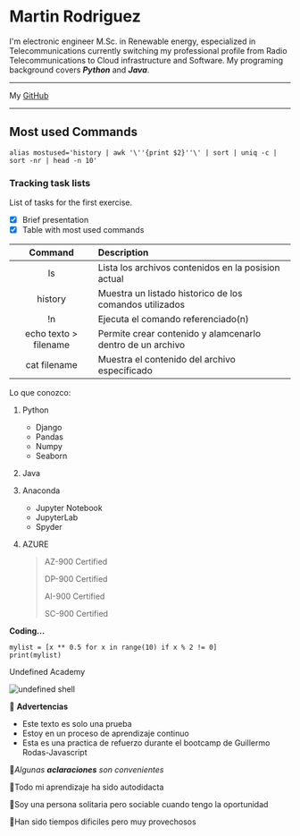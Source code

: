 # Martin Rodriguez

I'm electronic engineer M.Sc. in Renewable energy, especialized in Telecommunications currently switching my professional profile from Radio Telecommunications to Cloud  infrastructure and Software. My programing background covers ***Python*** and ***Java***.

***
My [GitHub](https://github.com/M4rtR0d)
***

## Most used Commands

```
alias mostused='history | awk '\''{print $2}''\' | sort | uniq -c | sort -nr | head -n 10'
```

### Tracking task lists

List of tasks for the first exercise.

- [x] Brief presentation
- [x] Table with most used commands

|**Command**|**Description**|
|:---------:|:--------------|
|ls|Lista los archivos contenidos en la posision actual|
|history|Muestra un listado historico de los comandos utilizados|
|!n|Ejecuta el comando referenciado(n)|
|echo texto > filename|Permite crear contenido y alamcenarlo dentro de un archivo|
|cat filename|Muestra el contenido del archivo especificado|

Lo que conozco: 

1. Python
   * Django
   - Pandas
   - Numpy
   - Seaborn

2. Java
   
3. Anaconda
   * Jupyter Notebook
   * JupyterLab
   * Spyder

4. AZURE
   > AZ-900 Certified
   >
   > DP-900 Certified
   >
   > AI-900 Certified
   >
   > SC-900 Certified
   
**Coding...**
```
mylist = [x ** 0.5 for x in range(10) if x % 2 != 0]
print(mylist)
```
Undefined Academy

![undefined shell](https://user-images.githubusercontent.com/62573083/223426460-733386e2-e59e-44ef-9dfb-6451757b59c7.png)
 
  
👀 **Advertencias**
  - Este texto es solo una prueba
  - Estoy en un proceso de aprendizaje continuo
  - Esta es una practica de refuerzo durante el bootcamp de Guillermo Rodas-Javascript

🌟*Algunas **aclaraciones** son convenientes*

   🐘Todo mi aprendizaje ha sido autodidacta
  
   🐺Soy una persona solitaria pero sociable cuando tengo la oportunidad
  
   🐻Han sido tiempos dificiles pero muy provechosos

